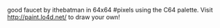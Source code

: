 good faucet by ithebatman in 64x64 #pixels using the C64 palette. Visit http://paint.lo4d.net/ to draw your own! 